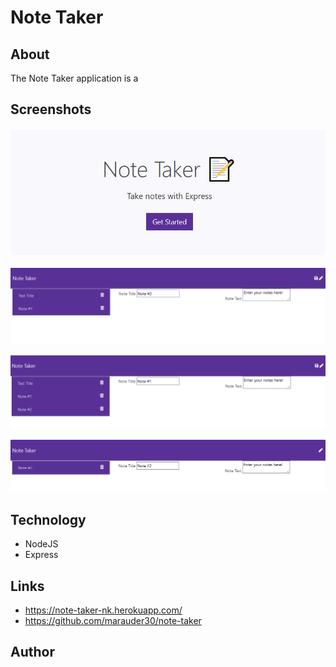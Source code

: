 # Note Taker

## About

The Note Taker application is a 

## Screenshots

![](public/assets/notes1.png)

![](public/assets/notes2.png)

![](public/assets/notes3.png)

![](public/assets/notes4.png)

## Technology

- NodeJS
- Express

## Links

- https://note-taker-nk.herokuapp.com/
- https://github.com/marauder30/note-taker

## Author
